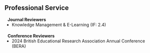 ## Professional Service

<h4 style="margin:0 10px 0;">Journal Reviewers</h4>

<ul style="margin:0 0 20px;">
  <li><a> Knowledge Management & E-Learning (IF: 2.4)</a></li>

</ul>

<h4 style="margin:0 10px 0;">Conference Reviewers</h4>

<ul style="margin:0 0 20px;">
  <li><a>2024 British Educational Research Association Annual Conference (BERA)</a></li>
</ul>

<!--<h4 style="margin:0 10px 0;">Membership</h4>
<ul style="margin:0 0 20px;">
  <li><a> IEEE Student Member</a></li>
</ul>
<ul style="margin:0 0 20px;">
  <li><strong>[2019-present]</strong> Member of the <a href="https://www." target="_blank"> XXXXXXXX </a></li>
  <li><strong>[2019-present]</strong> Member of the <a href="https://www." target="_blank"> XXXXXXXXX </a></li>
</ul>
-->
